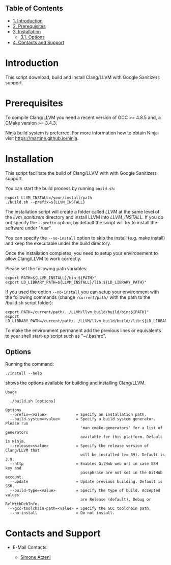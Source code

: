 <div id="table-of-contents">
<h2>Table of Contents</h2>
<div id="text-table-of-contents">
<ul>
<li><a href="#org239a067">1. Introduction</a></li>
<li><a href="#org9a0e1c8">2. Prerequisites</a></li>
<li><a href="#orgf1f7b47">3. Installation</a>
<ul>
<li><a href="#org588f620">3.1. Options</a></li>
</ul>
</li>
<li><a href="#org4beaa67">4. Contacts and Support</a></li>
</ul>
</div>
</div>


<a id="org239a067"></a>

# Introduction

This script download, build and install Clang/LLVM with Google Sanitizers support.


<a id="org9a0e1c8"></a>

# Prerequisites

To compile Clang/LLVM you need a recent version of GCC >= 4.8.5 and, a
CMake version >= 3.4.3.

Ninja build system is preferred. For more information how to obtain
Ninja visit <https://martine.github.io/ninja>.


<a id="orgf1f7b47"></a>

# Installation

This script facilitate the build of Clang/LLVM with with Google Sanitizers support.

You can start the build process by running `build.sh`:

    export LLVM_INSTALL=/your/install/path
    ./build.sh --prefix=${LLVM_INSTALL}

The installation script will create a folder called *LLVM* at the same
level of the *llvm\_sanitizers* directory and install LLVM into
*LLVM\_INSTALL*. If you do not specify the `--prefix` option, by
default the script will try to install the software under "/usr".

You can specify the `--no-install` option to skip the install
(e.g. make install) and keep the executable under the build directory.

Once the installation completes, you need to setup your environement
to allow Clang/LLVM to work correctly.

Please set the following path variables:

    export PATH=${LLVM_INSTALL}/bin:${PATH}"
    export LD_LIBRARY_PATH=${LLVM_INSTALL}/lib:${LD_LIBRARY_PATH}"

If you used the option `--no-install` you can setup your environment
with the following commands (change `/current/path/` with the path to
the /build.sh script folder):

    export PATH=/current/path/../LLVM/llvm_build/build/bin:${PATH}"
    export LD_LIBRARY_PATH=/current/path/../LLVM/llvm_build/build//lib:${LD_LIBRARY_PATH}"

To make the environment permanent add the previous lines or
equivalents to your shell start-up script such as "~/.bashrc".


<a id="org588f620"></a>

## Options

Running the command:

    ./install --help

shows the options available for building and installing Clang/LLVM.

    Usage

      ./build.sh [options]

    Options
      --prefix=<value>             = Specify an installation path.
      --build-system=<value>       = Specify a build system generator. Please run
                                     'man cmake-generators' for a list of generators
                                     available for this platform. Default is Ninja.
      --release=<value>            = Specify the release version of Clang/LLVM that
                                     will be installed (>= 39). Default is 3.9.
      --http                       = Enables GitHub web url in case SSH key and
                                     passphrase are not set in the GitHub account.
      --update                     = Update previous building. Default is SSH.
      --build-type=<value>         = Specify the type of build. Accepted values
                                     are Release (default), Debug or RelWithDebInfo.
      --gcc-toolchain-path=<value> = Specify the GCC toolchain path.
      --no-install                 = Do not install.


<a id="org4beaa67"></a>

# Contacts and Support

-   E-Mail Contacts:

    <ul style="list-style-type:circle"> <li> <a href="mailto:satzeni@nvidia.com?Subject=[llvm_sanitizer]%20" target="_top">Simone Atzeni</a> </li></ul>
